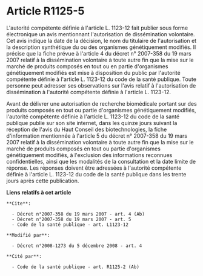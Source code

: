 # Article R1125-5

L'autorité compétente définie à l'article L. 1123-12 fait publier sous forme électronique un avis mentionnant l'autorisation
de dissémination volontaire. Cet avis indique la date de la décision, le nom du titulaire de l'autorisation et la description
synthétique du ou des organismes génétiquement modifiés. Il précise que la fiche prévue à l'article 4 du décret n° 2007-358
du 19 mars 2007 relatif à la dissémination volontaire à toute autre fin que la mise sur le marché de produits composés en
tout ou en partie d'organismes génétiquement modifiés est mise à disposition du public par l'autorité compétente définie à
l'article L. 1123-12 du code de la santé publique. Toute personne peut adresser ses observations sur l'avis relatif à
l'autorisation de dissémination à l'autorité compétente définie à l'article L. 1123-12. 

Avant de délivrer une autorisation de recherche biomédicale portant sur des produits composés en tout ou partie d'organismes
génétiquement modifiés, l'autorité compétente définie à l'article L. 1123-12 du code de la santé publique publie sur son site
internet, dans les quinze jours suivant la réception de l'avis du Haut Conseil des biotechnologies, la fiche d'information
mentionnée à l'article 5 du décret n° 2007-358 du 19 mars 2007 relatif à la dissémination volontaire à toute autre fin que la
mise sur le marché de produits composés en tout ou partie d'organismes génétiquement modifiés, à l'exclusion des informations
reconnues confidentielles, ainsi que les modalités de la consultation et la date limite de réponse. Les réponses doivent être
adressées à l'autorité compétente définie à l'article L. 1123-12 du code de la santé publique dans les trente jours après
cette publication.

**Liens relatifs à cet article**

	**Cite**:

	  - Décret n°2007-358 du 19 mars 2007 - art. 4 (Ab)
	  - Décret n°2007-358 du 19 mars 2007 - art. 5
	  - Code de la santé publique - art. L1123-12

	**Modifié par**:

	  - Décret n°2008-1273 du 5 décembre 2008 - art. 4

	**Cité par**:

	  - Code de la santé publique - art. R1125-2 (Ab)
